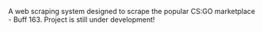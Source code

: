 A web scraping system designed to scrape the popular CS:GO marketplace - Buff 163. Project is still under development!
